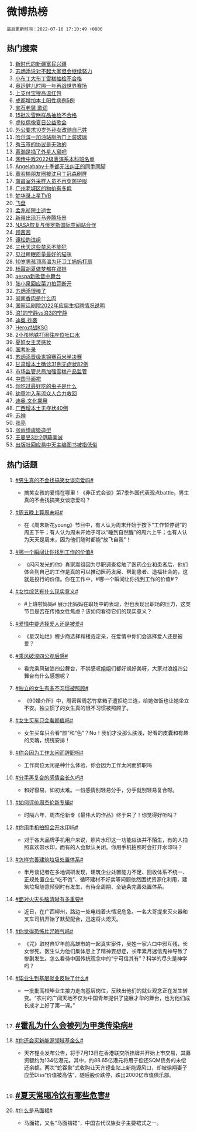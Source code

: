 # 微博热榜

`最后更新时间：2022-07-16 17:10:49 +0800`

## 热门搜索

1. [新时代的新疆富民兴疆](https://m.weibo.cn/search?containerid=100103type%3D1%26t%3D10%26q%3D%23%E6%96%B0%E6%97%B6%E4%BB%A3%E7%9A%84%E6%96%B0%E7%96%86%E5%AF%8C%E6%B0%91%E5%85%B4%E7%96%86%23&stream_entry_id=51&isnewpage=1&extparam=seat%3D1%26pos%3D0%26filter_type%3Drealtimehot%26cate%3D10103%26c_type%3D51%26dgr%3D0%26display_time%3D1657962644%26pre_seqid%3D16579626444230227843128&luicode=10000011&lfid=106003type%253D25%2526t%253D3%2526disable_hot%253D1%2526filter_type%253Drealtimehot)
1. [苏炳添说对不起大家但会继续努力](https://m.weibo.cn/search?containerid=100103type%3D1%26t%3D10%26q%3D%23%E8%8B%8F%E7%82%B3%E6%B7%BB%E8%AF%B4%E5%AF%B9%E4%B8%8D%E8%B5%B7%E5%A4%A7%E5%AE%B6%E4%BD%86%E4%BC%9A%E7%BB%A7%E7%BB%AD%E5%8A%AA%E5%8A%9B%23&stream_entry_id=31&isnewpage=1&extparam=seat%3D1%26pos%3D0%26filter_type%3Drealtimehot%26dgr%3D0%26c_type%3D31%26flag%3D2%26cate%3D0%26realpos%3D1%26lcate%3D5001%26display_time%3D1657962644%26pre_seqid%3D16579626444230227843128&luicode=10000011&lfid=106003type%253D25%2526t%253D3%2526disable_hot%253D1%2526filter_type%253Drealtimehot)
1. [小布丁大布丁雪糕抽检不合格](https://m.weibo.cn/search?containerid=100103type%3D1%26t%3D10%26q%3D%23%E5%B0%8F%E5%B8%83%E4%B8%81%E5%A4%A7%E5%B8%83%E4%B8%81%E9%9B%AA%E7%B3%95%E6%8A%BD%E6%A3%80%E4%B8%8D%E5%90%88%E6%A0%BC%23&stream_entry_id=31&isnewpage=1&extparam=seat%3D1%26pos%3D1%26filter_type%3Drealtimehot%26dgr%3D0%26c_type%3D31%26flag%3D0%26cate%3D0%26realpos%3D2%26lcate%3D5001%26display_time%3D1657962644%26pre_seqid%3D16579626444230227843128&luicode=10000011&lfid=106003type%253D25%2526t%253D3%2526disable_hot%253D1%2526filter_type%253Drealtimehot)
1. [奥运健儿时隔一年再战世界赛场](https://m.weibo.cn/search?containerid=100103type%3D1%26t%3D10%26q%3D%23%E5%A5%A5%E8%BF%90%E5%81%A5%E5%84%BF%E6%97%B6%E9%9A%94%E4%B8%80%E5%B9%B4%E5%86%8D%E6%88%98%E4%B8%96%E7%95%8C%E8%B5%9B%E5%9C%BA%23&stream_entry_id=31&isnewpage=1&extparam=seat%3D1%26pos%3D2%26filter_type%3Drealtimehot%26dgr%3D0%26c_type%3D31%26flag%3D0%26cate%3D0%26realpos%3D3%26lcate%3D5001%26display_time%3D1657962644%26pre_seqid%3D16579626444230227843128&luicode=10000011&lfid=106003type%253D25%2526t%253D3%2526disable_hot%253D1%2526filter_type%253Drealtimehot)
1. [上支付宝搜高温红包](https://m.weibo.cn/search?containerid=100103type%3D1%26t%3D10%26q%3D%23%E4%B8%8A%E6%94%AF%E4%BB%98%E5%AE%9D%E6%90%9C%E9%AB%98%E6%B8%A9%E7%BA%A2%E5%8C%85%23&stream_entry_id=31&isnewpage=1&extparam=seat%3D1%26pos%3D3%26adid%3D160025%26filter_type%3Drealtimehot%26dgr%3D0%26topic_ad%3D1%26c_type%3D31%26cate%3D0%26lcate%3D5001%26display_time%3D1657962644%26pre_seqid%3D16579626444230227843128&luicode=10000011&lfid=106003type%253D25%2526t%253D3%2526disable_hot%253D1%2526filter_type%253Drealtimehot)
1. [成都增加本土阳性病例5例](https://m.weibo.cn/search?containerid=100103type%3D1%26t%3D10%26q%3D%23%E6%88%90%E9%83%BD%E5%A2%9E%E5%8A%A0%E6%9C%AC%E5%9C%9F%E9%98%B3%E6%80%A7%E7%97%85%E4%BE%8B5%E4%BE%8B%23&stream_entry_id=31&isnewpage=1&extparam=seat%3D1%26pos%3D4%26filter_type%3Drealtimehot%26dgr%3D0%26c_type%3D31%26flag%3D1%26cate%3D0%26realpos%3D4%26lcate%3D5001%26display_time%3D1657962644%26pre_seqid%3D16579626444230227843128&luicode=10000011&lfid=106003type%253D25%2526t%253D3%2526disable_hot%253D1%2526filter_type%253Drealtimehot)
1. [宝石老舅 歌词](https://m.weibo.cn/search?containerid=100103type%3D1%26t%3D10%26q%3D%E5%AE%9D%E7%9F%B3%E8%80%81%E8%88%85+%E6%AD%8C%E8%AF%8D&stream_entry_id=31&isnewpage=1&extparam=seat%3D1%26pos%3D5%26filter_type%3Drealtimehot%26dgr%3D0%26c_type%3D31%26flag%3D1%26cate%3D0%26realpos%3D5%26lcate%3D5001%26display_time%3D1657962644%26pre_seqid%3D16579626444230227843128&luicode=10000011&lfid=106003type%253D25%2526t%253D3%2526disable_hot%253D1%2526filter_type%253Drealtimehot)
1. [15批次雪糕样品抽检不合格](https://m.weibo.cn/search?containerid=100103type%3D1%26t%3D10%26q%3D%2315%E6%89%B9%E6%AC%A1%E9%9B%AA%E7%B3%95%E6%A0%B7%E5%93%81%E6%8A%BD%E6%A3%80%E4%B8%8D%E5%90%88%E6%A0%BC%23&stream_entry_id=31&isnewpage=1&extparam=seat%3D1%26pos%3D6%26filter_type%3Drealtimehot%26dgr%3D0%26c_type%3D31%26flag%3D1%26cate%3D0%26realpos%3D6%26lcate%3D5001%26display_time%3D1657962644%26pre_seqid%3D16579626444230227843128&luicode=10000011&lfid=106003type%253D25%2526t%253D3%2526disable_hot%253D1%2526filter_type%253Drealtimehot)
1. [虚拟偶像夏日公益歌会](https://m.weibo.cn/search?containerid=100103type%3D1%26t%3D10%26q%3D%23%E8%99%9A%E6%8B%9F%E5%81%B6%E5%83%8F%E5%A4%8F%E6%97%A5%E5%85%AC%E7%9B%8A%E6%AD%8C%E4%BC%9A%23&stream_entry_id=31&isnewpage=1&extparam=seat%3D1%26pos%3D7%26adid%3D160102%26filter_type%3Drealtimehot%26dgr%3D0%26c_type%3D31%26cate%3D0%26lcate%3D5001%26display_time%3D1657962644%26pre_seqid%3D16579626444230227843128&luicode=10000011&lfid=106003type%253D25%2526t%253D3%2526disable_hot%253D1%2526filter_type%253Drealtimehot)
1. [外公要求10岁外孙女改随自己姓](https://m.weibo.cn/search?containerid=100103type%3D1%26t%3D10%26q%3D%23%E5%A4%96%E5%85%AC%E8%A6%81%E6%B1%8210%E5%B2%81%E5%A4%96%E5%AD%99%E5%A5%B3%E6%94%B9%E9%9A%8F%E8%87%AA%E5%B7%B1%E5%A7%93%23&stream_entry_id=31&isnewpage=1&extparam=seat%3D1%26pos%3D8%26filter_type%3Drealtimehot%26dgr%3D0%26c_type%3D31%26flag%3D0%26cate%3D0%26realpos%3D7%26lcate%3D5001%26display_time%3D1657962644%26pre_seqid%3D16579626444230227843128&luicode=10000011&lfid=106003type%253D25%2526t%253D3%2526disable_hot%253D1%2526filter_type%253Drealtimehot)
1. [哈尔滨一加油站厕所门上装玻璃](https://m.weibo.cn/search?containerid=100103type%3D1%26t%3D10%26q%3D%23%E5%93%88%E5%B0%94%E6%BB%A8%E4%B8%80%E5%8A%A0%E6%B2%B9%E7%AB%99%E5%8E%95%E6%89%80%E9%97%A8%E4%B8%8A%E8%A3%85%E7%8E%BB%E7%92%83%23&stream_entry_id=31&isnewpage=1&extparam=seat%3D1%26pos%3D9%26filter_type%3Drealtimehot%26dgr%3D0%26c_type%3D31%26flag%3D0%26cate%3D0%26realpos%3D8%26lcate%3D5001%26display_time%3D1657962644%26pre_seqid%3D16579626444230227843128&luicode=10000011&lfid=106003type%253D25%2526t%253D3%2526disable_hot%253D1%2526filter_type%253Drealtimehot)
1. [秀玉签的协议是无效的](https://m.weibo.cn/search?containerid=100103type%3D1%26t%3D10%26q%3D%23%E7%A7%80%E7%8E%89%E7%AD%BE%E7%9A%84%E5%8D%8F%E8%AE%AE%E6%98%AF%E6%97%A0%E6%95%88%E7%9A%84%23&stream_entry_id=31&isnewpage=1&extparam=seat%3D1%26pos%3D10%26filter_type%3Drealtimehot%26dgr%3D0%26c_type%3D31%26flag%3D0%26cate%3D0%26realpos%3D9%26lcate%3D5001%26display_time%3D1657962644%26pre_seqid%3D16579626444230227843128&luicode=10000011&lfid=106003type%253D25%2526t%253D3%2526disable_hot%253D1%2526filter_type%253Drealtimehot)
1. [黄渤是捅了外星人窝吧](https://m.weibo.cn/search?containerid=100103type%3D1%26t%3D10%26q%3D%23%E9%BB%84%E6%B8%A4%E6%98%AF%E6%8D%85%E4%BA%86%E5%A4%96%E6%98%9F%E4%BA%BA%E7%AA%9D%E5%90%A7%23&stream_entry_id=31&isnewpage=1&extparam=seat%3D1%26pos%3D11%26filter_type%3Drealtimehot%26dgr%3D0%26c_type%3D31%26flag%3D1%26cate%3D0%26realpos%3D10%26lcate%3D5001%26display_time%3D1657962644%26pre_seqid%3D16579626444230227843128&luicode=10000011&lfid=106003type%253D25%2526t%253D3%2526disable_hot%253D1%2526filter_type%253Drealtimehot)
1. [网传中戏2022级表演系本科班名单](https://m.weibo.cn/search?containerid=100103type%3D1%26t%3D10%26q%3D%23%E7%BD%91%E4%BC%A0%E4%B8%AD%E6%88%8F2022%E7%BA%A7%E8%A1%A8%E6%BC%94%E7%B3%BB%E6%9C%AC%E7%A7%91%E7%8F%AD%E5%90%8D%E5%8D%95%23&stream_entry_id=31&isnewpage=1&extparam=seat%3D1%26pos%3D12%26filter_type%3Drealtimehot%26dgr%3D0%26c_type%3D31%26flag%3D1%26cate%3D0%26realpos%3D11%26lcate%3D5001%26display_time%3D1657962644%26pre_seqid%3D16579626444230227843128&luicode=10000011&lfid=106003type%253D25%2526t%253D3%2526disable_hot%253D1%2526filter_type%253Drealtimehot)
1. [Angelababy十季都无法纠正的同手同脚](https://m.weibo.cn/search?containerid=100103type%3D1%26t%3D10%26q%3D%23Angelababy%E5%8D%81%E5%AD%A3%E9%83%BD%E6%97%A0%E6%B3%95%E7%BA%A0%E6%AD%A3%E7%9A%84%E5%90%8C%E6%89%8B%E5%90%8C%E8%84%9A%23&stream_entry_id=31&isnewpage=1&extparam=seat%3D1%26pos%3D13%26filter_type%3Drealtimehot%26dgr%3D0%26c_type%3D31%26flag%3D0%26cate%3D0%26realpos%3D12%26lcate%3D5001%26display_time%3D1657962644%26pre_seqid%3D16579626444230227843128&luicode=10000011&lfid=106003type%253D25%2526t%253D3%2526disable_hot%253D1%2526filter_type%253Drealtimehot)
1. [章若楠朋友圈被沈月丁冠森刷屏](https://m.weibo.cn/search?containerid=100103type%3D1%26t%3D10%26q%3D%23%E7%AB%A0%E8%8B%A5%E6%A5%A0%E6%9C%8B%E5%8F%8B%E5%9C%88%E8%A2%AB%E6%B2%88%E6%9C%88%E4%B8%81%E5%86%A0%E6%A3%AE%E5%88%B7%E5%B1%8F%23&stream_entry_id=31&isnewpage=1&extparam=seat%3D1%26pos%3D14%26filter_type%3Drealtimehot%26dgr%3D0%26c_type%3D31%26flag%3D1%26cate%3D0%26realpos%3D13%26lcate%3D5001%26display_time%3D1657962644%26pre_seqid%3D16579626444230227843128&luicode=10000011&lfid=106003type%253D25%2526t%253D3%2526disable_hot%253D1%2526filter_type%253Drealtimehot)
1. [南昌室外采样人员不再穿防护服](https://m.weibo.cn/search?containerid=100103type%3D1%26t%3D10%26q%3D%23%E5%8D%97%E6%98%8C%E5%AE%A4%E5%A4%96%E9%87%87%E6%A0%B7%E4%BA%BA%E5%91%98%E4%B8%8D%E5%86%8D%E7%A9%BF%E9%98%B2%E6%8A%A4%E6%9C%8D%23&stream_entry_id=31&isnewpage=1&extparam=seat%3D1%26pos%3D15%26filter_type%3Drealtimehot%26dgr%3D0%26c_type%3D31%26flag%3D0%26cate%3D0%26realpos%3D14%26lcate%3D5001%26display_time%3D1657962644%26pre_seqid%3D16579626444230227843128&luicode=10000011&lfid=106003type%253D25%2526t%253D3%2526disable_hot%253D1%2526filter_type%253Drealtimehot)
1. [广州老城区的物价有多低](https://m.weibo.cn/search?containerid=100103type%3D1%26t%3D10%26q%3D%23%E5%B9%BF%E5%B7%9E%E8%80%81%E5%9F%8E%E5%8C%BA%E7%9A%84%E7%89%A9%E4%BB%B7%E6%9C%89%E5%A4%9A%E4%BD%8E%23&stream_entry_id=31&isnewpage=1&extparam=seat%3D1%26pos%3D16%26filter_type%3Drealtimehot%26dgr%3D0%26c_type%3D31%26flag%3D1%26cate%3D0%26realpos%3D15%26lcate%3D5001%26display_time%3D1657962644%26pre_seqid%3D16579626444230227843128&luicode=10000011&lfid=106003type%253D25%2526t%253D3%2526disable_hot%253D1%2526filter_type%253Drealtimehot)
1. [梦华录上星TVB](https://m.weibo.cn/search?containerid=100103type%3D1%26t%3D10%26q%3D%23%E6%A2%A6%E5%8D%8E%E5%BD%95%E4%B8%8A%E6%98%9FTVB%23&stream_entry_id=31&isnewpage=1&extparam=seat%3D1%26pos%3D17%26filter_type%3Drealtimehot%26dgr%3D0%26c_type%3D31%26flag%3D1%26cate%3D0%26realpos%3D16%26lcate%3D5001%26display_time%3D1657962644%26pre_seqid%3D16579626444230227843128&luicode=10000011&lfid=106003type%253D25%2526t%253D3%2526disable_hot%253D1%2526filter_type%253Drealtimehot)
1. [飞盘](https://m.weibo.cn/search?containerid=100103type%3D1%26t%3D10%26q%3D%E9%A3%9E%E7%9B%98&stream_entry_id=31&isnewpage=1&extparam=seat%3D1%26pos%3D18%26filter_type%3Drealtimehot%26dgr%3D0%26c_type%3D31%26flag%3D0%26cate%3D0%26realpos%3D17%26lcate%3D5001%26display_time%3D1657962644%26pre_seqid%3D16579626444230227843128&luicode=10000011&lfid=106003type%253D25%2526t%253D3%2526disable_hot%253D1%2526filter_type%253Drealtimehot)
1. [孟兆祯院士逝世](https://m.weibo.cn/search?containerid=100103type%3D1%26t%3D10%26q%3D%23%E5%AD%9F%E5%85%86%E7%A5%AF%E9%99%A2%E5%A3%AB%E9%80%9D%E4%B8%96%23&stream_entry_id=31&isnewpage=1&extparam=seat%3D1%26pos%3D19%26filter_type%3Drealtimehot%26dgr%3D0%26c_type%3D31%26flag%3D0%26cate%3D0%26realpos%3D18%26lcate%3D5001%26display_time%3D1657962644%26pre_seqid%3D16579626444230227843128&luicode=10000011&lfid=106003type%253D25%2526t%253D3%2526disable_hot%253D1%2526filter_type%253Drealtimehot)
1. [新疆出现万马奔腾场景](https://m.weibo.cn/search?containerid=100103type%3D1%26t%3D10%26q%3D%23%E6%96%B0%E7%96%86%E5%87%BA%E7%8E%B0%E4%B8%87%E9%A9%AC%E5%A5%94%E8%85%BE%E5%9C%BA%E6%99%AF%23&stream_entry_id=31&isnewpage=1&extparam=seat%3D1%26pos%3D20%26filter_type%3Drealtimehot%26dgr%3D0%26c_type%3D31%26flag%3D0%26cate%3D0%26realpos%3D19%26lcate%3D5001%26display_time%3D1657962644%26pre_seqid%3D16579626444230227843128&luicode=10000011&lfid=106003type%253D25%2526t%253D3%2526disable_hot%253D1%2526filter_type%253Drealtimehot)
1. [NASA恢复与俄罗斯国际空间站合作](https://m.weibo.cn/search?containerid=100103type%3D1%26t%3D10%26q%3D%23NASA%E6%81%A2%E5%A4%8D%E4%B8%8E%E4%BF%84%E7%BD%97%E6%96%AF%E5%9B%BD%E9%99%85%E7%A9%BA%E9%97%B4%E7%AB%99%E5%90%88%E4%BD%9C%23&stream_entry_id=31&isnewpage=1&extparam=seat%3D1%26pos%3D21%26filter_type%3Drealtimehot%26dgr%3D0%26c_type%3D31%26flag%3D0%26cate%3D0%26realpos%3D20%26lcate%3D5001%26display_time%3D1657962644%26pre_seqid%3D16579626444230227843128&luicode=10000011&lfid=106003type%253D25%2526t%253D3%2526disable_hot%253D1%2526filter_type%253Drealtimehot)
1. [顾茜茜](https://m.weibo.cn/search?containerid=100103type%3D1%26t%3D10%26q%3D%E9%A1%BE%E8%8C%9C%E8%8C%9C&stream_entry_id=31&isnewpage=1&extparam=seat%3D1%26pos%3D22%26filter_type%3Drealtimehot%26dgr%3D0%26c_type%3D31%26flag%3D1%26cate%3D0%26realpos%3D21%26lcate%3D5001%26display_time%3D1657962644%26pre_seqid%3D16579626444230227843128&luicode=10000011&lfid=106003type%253D25%2526t%253D3%2526disable_hot%253D1%2526filter_type%253Drealtimehot)
1. [谭松韵进组](https://m.weibo.cn/search?containerid=100103type%3D1%26t%3D10%26q%3D%E8%B0%AD%E6%9D%BE%E9%9F%B5%E8%BF%9B%E7%BB%84&stream_entry_id=31&isnewpage=1&extparam=seat%3D1%26pos%3D23%26filter_type%3Drealtimehot%26dgr%3D0%26c_type%3D31%26flag%3D0%26cate%3D0%26realpos%3D22%26lcate%3D5001%26display_time%3D1657962644%26pre_seqid%3D16579626444230227843128&luicode=10000011&lfid=106003type%253D25%2526t%253D3%2526disable_hot%253D1%2526filter_type%253Drealtimehot)
1. [三伏天这些禁忌不能犯](https://m.weibo.cn/search?containerid=100103type%3D1%26t%3D10%26q%3D%23%E4%B8%89%E4%BC%8F%E5%A4%A9%E8%BF%99%E4%BA%9B%E7%A6%81%E5%BF%8C%E4%B8%8D%E8%83%BD%E7%8A%AF%23&stream_entry_id=31&isnewpage=1&extparam=seat%3D1%26pos%3D24%26filter_type%3Drealtimehot%26dgr%3D0%26c_type%3D31%26flag%3D0%26cate%3D0%26realpos%3D23%26lcate%3D5001%26display_time%3D1657962644%26pre_seqid%3D16579626444230227843128&luicode=10000011&lfid=106003type%253D25%2526t%253D3%2526disable_hot%253D1%2526filter_type%253Drealtimehot)
1. [见过睡眠质量最好的猫咪](https://m.weibo.cn/search?containerid=100103type%3D1%26t%3D10%26q%3D%23%E8%A7%81%E8%BF%87%E7%9D%A1%E7%9C%A0%E8%B4%A8%E9%87%8F%E6%9C%80%E5%A5%BD%E7%9A%84%E7%8C%AB%E5%92%AA%23&stream_entry_id=31&isnewpage=1&extparam=seat%3D1%26pos%3D25%26filter_type%3Drealtimehot%26dgr%3D0%26c_type%3D31%26flag%3D1%26cate%3D0%26realpos%3D24%26lcate%3D5001%26display_time%3D1657962644%26pre_seqid%3D16579626444230227843128&luicode=10000011&lfid=106003type%253D25%2526t%253D3%2526disable_hot%253D1%2526filter_type%253Drealtimehot)
1. [10岁男孩顶高温为环卫工妈妈打扇](https://m.weibo.cn/search?containerid=100103type%3D1%26t%3D10%26q%3D%2310%E5%B2%81%E7%94%B7%E5%AD%A9%E9%A1%B6%E9%AB%98%E6%B8%A9%E4%B8%BA%E7%8E%AF%E5%8D%AB%E5%B7%A5%E5%A6%88%E5%A6%88%E6%89%93%E6%89%87%23&stream_entry_id=31&isnewpage=1&extparam=seat%3D1%26pos%3D26%26filter_type%3Drealtimehot%26dgr%3D0%26c_type%3D31%26flag%3D0%26cate%3D0%26realpos%3D25%26lcate%3D5001%26display_time%3D1657962644%26pre_seqid%3D16579626444230227843128&luicode=10000011&lfid=106003type%253D25%2526t%253D3%2526disable_hot%253D1%2526filter_type%253Drealtimehot)
1. [杨幂胡夏做梦都在双排](https://m.weibo.cn/search?containerid=100103type%3D1%26t%3D10%26q%3D%23%E6%9D%A8%E5%B9%82%E8%83%A1%E5%A4%8F%E5%81%9A%E6%A2%A6%E9%83%BD%E5%9C%A8%E5%8F%8C%E6%8E%92%23&stream_entry_id=31&isnewpage=1&extparam=seat%3D1%26pos%3D27%26filter_type%3Drealtimehot%26dgr%3D0%26c_type%3D31%26flag%3D1%26cate%3D0%26realpos%3D26%26lcate%3D5001%26display_time%3D1657962644%26pre_seqid%3D16579626444230227843128&luicode=10000011&lfid=106003type%253D25%2526t%253D3%2526disable_hot%253D1%2526filter_type%253Drealtimehot)
1. [aespa新歌音中舞台](https://m.weibo.cn/search?containerid=100103type%3D1%26t%3D10%26q%3D%23aespa%E6%96%B0%E6%AD%8C%E9%9F%B3%E4%B8%AD%E8%88%9E%E5%8F%B0%23&stream_entry_id=31&isnewpage=1&extparam=seat%3D1%26pos%3D28%26filter_type%3Drealtimehot%26dgr%3D0%26c_type%3D31%26flag%3D1%26cate%3D0%26realpos%3D27%26lcate%3D5001%26display_time%3D1657962644%26pre_seqid%3D16579626444230227843128&luicode=10000011&lfid=106003type%253D25%2526t%253D3%2526disable_hot%253D1%2526filter_type%253Drealtimehot)
1. [张小泉回应菜刀拍蒜断开](https://m.weibo.cn/search?containerid=100103type%3D1%26t%3D10%26q%3D%23%E5%BC%A0%E5%B0%8F%E6%B3%89%E5%9B%9E%E5%BA%94%E8%8F%9C%E5%88%80%E6%8B%8D%E8%92%9C%E6%96%AD%E5%BC%80%23&stream_entry_id=31&isnewpage=1&extparam=seat%3D1%26pos%3D29%26filter_type%3Drealtimehot%26dgr%3D0%26c_type%3D31%26flag%3D0%26cate%3D0%26realpos%3D28%26lcate%3D5001%26display_time%3D1657962644%26pre_seqid%3D16579626444230227843128&luicode=10000011&lfid=106003type%253D25%2526t%253D3%2526disable_hot%253D1%2526filter_type%253Drealtimehot)
1. [苏炳添很棒了](https://m.weibo.cn/search?containerid=100103type%3D1%26t%3D10%26q%3D%23%E8%8B%8F%E7%82%B3%E6%B7%BB%E5%BE%88%E6%A3%92%E4%BA%86%23&stream_entry_id=31&isnewpage=1&extparam=seat%3D1%26pos%3D30%26filter_type%3Drealtimehot%26dgr%3D0%26c_type%3D31%26flag%3D1%26cate%3D0%26realpos%3D29%26lcate%3D5001%26display_time%3D1657962644%26pre_seqid%3D16579626444230227843128&luicode=10000011&lfid=106003type%253D25%2526t%253D3%2526disable_hot%253D1%2526filter_type%253Drealtimehot)
1. [闽南香肉是什么肉](https://m.weibo.cn/search?containerid=100103type%3D1%26t%3D10%26q%3D%23%E9%97%BD%E5%8D%97%E9%A6%99%E8%82%89%E6%98%AF%E4%BB%80%E4%B9%88%E8%82%89%23&stream_entry_id=31&isnewpage=1&extparam=seat%3D1%26pos%3D31%26filter_type%3Drealtimehot%26dgr%3D0%26c_type%3D31%26flag%3D0%26cate%3D0%26realpos%3D30%26lcate%3D5001%26display_time%3D1657962644%26pre_seqid%3D16579626444230227843128&luicode=10000011&lfid=106003type%253D25%2526t%253D3%2526disable_hot%253D1%2526filter_type%253Drealtimehot)
1. [国家话剧院2022年应届生招聘情况说明](https://m.weibo.cn/search?containerid=100103type%3D1%26t%3D10%26q%3D%23%E5%9B%BD%E5%AE%B6%E8%AF%9D%E5%89%A7%E9%99%A22022%E5%B9%B4%E5%BA%94%E5%B1%8A%E7%94%9F%E6%8B%9B%E8%81%98%E6%83%85%E5%86%B5%E8%AF%B4%E6%98%8E%23&stream_entry_id=31&isnewpage=1&extparam=seat%3D1%26pos%3D32%26filter_type%3Drealtimehot%26dgr%3D0%26c_type%3D31%26flag%3D0%26cate%3D0%26realpos%3D31%26lcate%3D5001%26display_time%3D1657962644%26pre_seqid%3D16579626444230227843128&luicode=10000011&lfid=106003type%253D25%2526t%253D3%2526disable_hot%253D1%2526filter_type%253Drealtimehot)
1. [浪1的宁静vs浪3的宁静](https://m.weibo.cn/search?containerid=100103type%3D1%26t%3D10%26q%3D%23%E6%B5%AA1%E7%9A%84%E5%AE%81%E9%9D%99vs%E6%B5%AA3%E7%9A%84%E5%AE%81%E9%9D%99%23&stream_entry_id=31&isnewpage=1&extparam=seat%3D1%26pos%3D33%26filter_type%3Drealtimehot%26dgr%3D0%26c_type%3D31%26flag%3D0%26cate%3D0%26realpos%3D32%26lcate%3D5001%26display_time%3D1657962644%26pre_seqid%3D16579626444230227843128&luicode=10000011&lfid=106003type%253D25%2526t%253D3%2526disable_hot%253D1%2526filter_type%253Drealtimehot)
1. [迪奥 抄袭](https://m.weibo.cn/search?containerid=100103type%3D1%26t%3D10%26q%3D%E8%BF%AA%E5%A5%A5+%E6%8A%84%E8%A2%AD&stream_entry_id=31&isnewpage=1&extparam=seat%3D1%26pos%3D34%26filter_type%3Drealtimehot%26dgr%3D0%26c_type%3D31%26flag%3D0%26cate%3D0%26realpos%3D33%26lcate%3D5001%26display_time%3D1657962644%26pre_seqid%3D16579626444230227843128&luicode=10000011&lfid=106003type%253D25%2526t%253D3%2526disable_hot%253D1%2526filter_type%253Drealtimehot)
1. [Hero对战KSG](https://m.weibo.cn/search?containerid=100103type%3D1%26t%3D10%26q%3D%23Hero%E5%AF%B9%E6%88%98KSG%23&stream_entry_id=31&isnewpage=1&extparam=seat%3D1%26pos%3D35%26filter_type%3Drealtimehot%26dgr%3D0%26c_type%3D31%26flag%3D1%26cate%3D0%26realpos%3D34%26lcate%3D5001%26display_time%3D1657962644%26pre_seqid%3D16579626444230227843128&luicode=10000011&lfid=106003type%253D25%2526t%253D3%2526disable_hot%253D1%2526filter_type%253Drealtimehot)
1. [2小孩地铁打闹往座位吐口水](https://m.weibo.cn/search?containerid=100103type%3D1%26t%3D10%26q%3D%232%E5%B0%8F%E5%AD%A9%E5%9C%B0%E9%93%81%E6%89%93%E9%97%B9%E5%BE%80%E5%BA%A7%E4%BD%8D%E5%90%90%E5%8F%A3%E6%B0%B4%23&stream_entry_id=31&isnewpage=1&extparam=seat%3D1%26pos%3D36%26filter_type%3Drealtimehot%26dgr%3D0%26c_type%3D31%26flag%3D0%26cate%3D0%26realpos%3D35%26lcate%3D5001%26display_time%3D1657962644%26pre_seqid%3D16579626444230227843128&luicode=10000011&lfid=106003type%253D25%2526t%253D3%2526disable_hot%253D1%2526filter_type%253Drealtimehot)
1. [夏娃女主灵感妆](https://m.weibo.cn/search?containerid=100103type%3D1%26t%3D10%26q%3D%23%E5%A4%8F%E5%A8%83%E5%A5%B3%E4%B8%BB%E7%81%B5%E6%84%9F%E5%A6%86%23&stream_entry_id=31&isnewpage=1&extparam=seat%3D1%26pos%3D37%26filter_type%3Drealtimehot%26dgr%3D0%26c_type%3D31%26flag%3D1%26cate%3D0%26realpos%3D36%26lcate%3D5001%26display_time%3D1657962644%26pre_seqid%3D16579626444230227843128&luicode=10000011&lfid=106003type%253D25%2526t%253D3%2526disable_hot%253D1%2526filter_type%253Drealtimehot)
1. [国考补录](https://m.weibo.cn/search?containerid=100103type%3D1%26t%3D10%26q%3D%23%E5%9B%BD%E8%80%83%E8%A1%A5%E5%BD%95%23&stream_entry_id=31&isnewpage=1&extparam=seat%3D1%26pos%3D38%26filter_type%3Drealtimehot%26dgr%3D0%26c_type%3D31%26flag%3D0%26cate%3D0%26realpos%3D37%26lcate%3D5001%26display_time%3D1657962644%26pre_seqid%3D16579626444230227843128&luicode=10000011&lfid=106003type%253D25%2526t%253D3%2526disable_hot%253D1%2526filter_type%253Drealtimehot)
1. [苏炳添晋级世锦赛百米半决赛](https://m.weibo.cn/search?containerid=100103type%3D1%26t%3D10%26q%3D%23%E8%8B%8F%E7%82%B3%E6%B7%BB%E6%99%8B%E7%BA%A7%E4%B8%96%E9%94%A6%E8%B5%9B%E7%99%BE%E7%B1%B3%E5%8D%8A%E5%86%B3%E8%B5%9B%23&stream_entry_id=31&isnewpage=1&extparam=seat%3D1%26pos%3D39%26filter_type%3Drealtimehot%26dgr%3D0%26c_type%3D31%26flag%3D0%26cate%3D0%26realpos%3D38%26lcate%3D5001%26display_time%3D1657962644%26pre_seqid%3D16579626444230227843128&luicode=10000011&lfid=106003type%253D25%2526t%253D3%2526disable_hot%253D1%2526filter_type%253Drealtimehot)
1. [甘肃增本土确诊31例无症状82例](https://m.weibo.cn/search?containerid=100103type%3D1%26t%3D10%26q%3D%23%E7%94%98%E8%82%83%E5%A2%9E%E6%9C%AC%E5%9C%9F%E7%A1%AE%E8%AF%8A31%E4%BE%8B%E6%97%A0%E7%97%87%E7%8A%B682%E4%BE%8B%23&stream_entry_id=31&isnewpage=1&extparam=seat%3D1%26pos%3D40%26filter_type%3Drealtimehot%26dgr%3D0%26c_type%3D31%26flag%3D0%26cate%3D0%26realpos%3D39%26lcate%3D5001%26display_time%3D1657962644%26pre_seqid%3D16579626444230227843128&luicode=10000011&lfid=106003type%253D25%2526t%253D3%2526disable_hot%253D1%2526filter_type%253Drealtimehot)
1. [市场监管总局加强雪糕产品监管](https://m.weibo.cn/search?containerid=100103type%3D1%26t%3D10%26q%3D%23%E5%B8%82%E5%9C%BA%E7%9B%91%E7%AE%A1%E6%80%BB%E5%B1%80%E5%8A%A0%E5%BC%BA%E9%9B%AA%E7%B3%95%E4%BA%A7%E5%93%81%E7%9B%91%E7%AE%A1%23&stream_entry_id=31&isnewpage=1&extparam=seat%3D1%26pos%3D41%26filter_type%3Drealtimehot%26dgr%3D0%26c_type%3D31%26flag%3D0%26cate%3D0%26realpos%3D40%26lcate%3D5001%26display_time%3D1657962644%26pre_seqid%3D16579626444230227843128&luicode=10000011&lfid=106003type%253D25%2526t%253D3%2526disable_hot%253D1%2526filter_type%253Drealtimehot)
1. [中国马面裙](https://m.weibo.cn/search?containerid=100103type%3D1%26t%3D10%26q%3D%E4%B8%AD%E5%9B%BD%E9%A9%AC%E9%9D%A2%E8%A3%99&stream_entry_id=31&isnewpage=1&extparam=seat%3D1%26pos%3D42%26filter_type%3Drealtimehot%26dgr%3D0%26c_type%3D31%26flag%3D0%26cate%3D0%26realpos%3D41%26lcate%3D5001%26display_time%3D1657962644%26pre_seqid%3D16579626444230227843128&luicode=10000011&lfid=106003type%253D25%2526t%253D3%2526disable_hot%253D1%2526filter_type%253Drealtimehot)
1. [你吃过最好吃的虫子是什么](https://m.weibo.cn/search?containerid=100103type%3D1%26t%3D10%26q%3D%23%E4%BD%A0%E5%90%83%E8%BF%87%E6%9C%80%E5%A5%BD%E5%90%83%E7%9A%84%E8%99%AB%E5%AD%90%E6%98%AF%E4%BB%80%E4%B9%88%23&stream_entry_id=31&isnewpage=1&extparam=seat%3D1%26pos%3D43%26filter_type%3Drealtimehot%26dgr%3D0%26c_type%3D31%26flag%3D0%26cate%3D0%26realpos%3D42%26lcate%3D5001%26display_time%3D1657962644%26pre_seqid%3D16579626444230227843128&luicode=10000011&lfid=106003type%253D25%2526t%253D3%2526disable_hot%253D1%2526filter_type%253Drealtimehot)
1. [幼童冲入车流众人合力救回](https://m.weibo.cn/search?containerid=100103type%3D1%26t%3D10%26q%3D%23%E5%B9%BC%E7%AB%A5%E5%86%B2%E5%85%A5%E8%BD%A6%E6%B5%81%E4%BC%97%E4%BA%BA%E5%90%88%E5%8A%9B%E6%95%91%E5%9B%9E%23&stream_entry_id=31&isnewpage=1&extparam=seat%3D1%26pos%3D44%26filter_type%3Drealtimehot%26dgr%3D0%26c_type%3D31%26flag%3D0%26cate%3D0%26realpos%3D43%26lcate%3D5001%26display_time%3D1657962644%26pre_seqid%3D16579626444230227843128&luicode=10000011&lfid=106003type%253D25%2526t%253D3%2526disable_hot%253D1%2526filter_type%253Drealtimehot)
1. [迪奥 文化挪用](https://m.weibo.cn/search?containerid=100103type%3D1%26t%3D10%26q%3D%E8%BF%AA%E5%A5%A5+%E6%96%87%E5%8C%96%E6%8C%AA%E7%94%A8&stream_entry_id=31&isnewpage=1&extparam=seat%3D1%26pos%3D45%26filter_type%3Drealtimehot%26dgr%3D0%26c_type%3D31%26flag%3D0%26cate%3D0%26realpos%3D44%26lcate%3D5001%26display_time%3D1657962644%26pre_seqid%3D16579626444230227843128&luicode=10000011&lfid=106003type%253D25%2526t%253D3%2526disable_hot%253D1%2526filter_type%253Drealtimehot)
1. [广西增本土无症状40例](https://m.weibo.cn/search?containerid=100103type%3D1%26t%3D10%26q%3D%23%E5%B9%BF%E8%A5%BF%E5%A2%9E%E6%9C%AC%E5%9C%9F%E6%97%A0%E7%97%87%E7%8A%B640%E4%BE%8B%23&stream_entry_id=31&isnewpage=1&extparam=seat%3D1%26pos%3D46%26filter_type%3Drealtimehot%26dgr%3D0%26c_type%3D31%26flag%3D0%26cate%3D0%26realpos%3D45%26lcate%3D5001%26display_time%3D1657962644%26pre_seqid%3D16579626444230227843128&luicode=10000011&lfid=106003type%253D25%2526t%253D3%2526disable_hot%253D1%2526filter_type%253Drealtimehot)
1. [苏神](https://m.weibo.cn/search?containerid=100103type%3D1%26t%3D10%26q%3D%E8%8B%8F%E7%A5%9E&stream_entry_id=31&isnewpage=1&extparam=seat%3D1%26pos%3D47%26filter_type%3Drealtimehot%26dgr%3D0%26c_type%3D31%26flag%3D0%26cate%3D0%26realpos%3D46%26lcate%3D5001%26display_time%3D1657962644%26pre_seqid%3D16579626444230227843128&luicode=10000011&lfid=106003type%253D25%2526t%253D3%2526disable_hot%253D1%2526filter_type%253Drealtimehot)
1. [张亮](https://m.weibo.cn/search?containerid=100103type%3D1%26t%3D10%26q%3D%E5%BC%A0%E4%BA%AE&stream_entry_id=31&isnewpage=1&extparam=seat%3D1%26pos%3D48%26filter_type%3Drealtimehot%26dgr%3D0%26c_type%3D31%26flag%3D0%26cate%3D0%26realpos%3D47%26lcate%3D5001%26display_time%3D1657962644%26pre_seqid%3D16579626444230227843128&luicode=10000011&lfid=106003type%253D25%2526t%253D3%2526disable_hot%253D1%2526filter_type%253Drealtimehot)
1. [张雨绮虞姬造型](https://m.weibo.cn/search?containerid=100103type%3D1%26t%3D10%26q%3D%23%E5%BC%A0%E9%9B%A8%E7%BB%AE%E8%99%9E%E5%A7%AC%E9%80%A0%E5%9E%8B%23&stream_entry_id=31&isnewpage=1&extparam=seat%3D1%26pos%3D49%26filter_type%3Drealtimehot%26dgr%3D0%26c_type%3D31%26flag%3D1%26cate%3D0%26realpos%3D48%26lcate%3D5001%26display_time%3D1657962644%26pre_seqid%3D16579626444230227843128&luicode=10000011&lfid=106003type%253D25%2526t%253D3%2526disable_hot%253D1%2526filter_type%253Drealtimehot)
1. [王曼昱3比2伊藤美诚](https://m.weibo.cn/search?containerid=100103type%3D1%26t%3D10%26q%3D%23%E7%8E%8B%E6%9B%BC%E6%98%B13%E6%AF%942%E4%BC%8A%E8%97%A4%E7%BE%8E%E8%AF%9A%23&stream_entry_id=31&isnewpage=1&extparam=seat%3D1%26pos%3D50%26filter_type%3Drealtimehot%26dgr%3D0%26c_type%3D31%26flag%3D0%26cate%3D0%26realpos%3D49%26lcate%3D5001%26display_time%3D1657962644%26pre_seqid%3D16579626444230227843128&luicode=10000011&lfid=106003type%253D25%2526t%253D3%2526disable_hot%253D1%2526filter_type%253Drealtimehot)
1. [出版社回应易中天主编图书被指低俗](https://m.weibo.cn/search?containerid=100103type%3D1%26t%3D10%26q%3D%23%E5%87%BA%E7%89%88%E7%A4%BE%E5%9B%9E%E5%BA%94%E6%98%93%E4%B8%AD%E5%A4%A9%E4%B8%BB%E7%BC%96%E5%9B%BE%E4%B9%A6%E8%A2%AB%E6%8C%87%E4%BD%8E%E4%BF%97%23&stream_entry_id=31&isnewpage=1&extparam=seat%3D1%26pos%3D51%26filter_type%3Drealtimehot%26dgr%3D0%26c_type%3D31%26flag%3D0%26cate%3D0%26realpos%3D50%26lcate%3D5001%26display_time%3D1657962644%26pre_seqid%3D16579626444230227843128&luicode=10000011&lfid=106003type%253D25%2526t%253D3%2526disable_hot%253D1%2526filter_type%253Drealtimehot)

## 热门话题

1. [#男生真的不会找搞笑女谈恋爱吗#](https://m.weibo.cn/search?containerid=231522type%3D1%26t%3D10%26q%3D%23%E7%94%B7%E7%94%9F%E7%9C%9F%E7%9A%84%E4%B8%8D%E4%BC%9A%E6%89%BE%E6%90%9E%E7%AC%91%E5%A5%B3%E8%B0%88%E6%81%8B%E7%88%B1%E5%90%97%23&stream_entry_id=128&isnewpage=1&extparam=seat%3D1%26c_type%3D128%26lcate%3D5004%26cate%3D5004%26dgr%3D0%26unitid%3D1657896410538%26pos%3D1-0-0%26display_time%3D1657962649%26pre_seqid%3D16579626495309401117&luicode=10000011&lfid=231648_-_4)
    - 搞笑女孩的爱情在哪里！《非正式会谈》第7季外国代表观点battle，男生真的不会找搞笑女谈恋爱吗？

1. [#周五晚上算周末吗#](https://m.weibo.cn/search?containerid=231522type%3D1%26t%3D10%26q%3D%23%E5%91%A8%E4%BA%94%E6%99%9A%E4%B8%8A%E7%AE%97%E5%91%A8%E6%9C%AB%E5%90%97%23&stream_entry_id=128&isnewpage=1&extparam=seat%3D1%26c_type%3D128%26lcate%3D5004%26cate%3D5004%26dgr%3D0%26unitid%3D1657876893131%26pos%3D1-0-1%26display_time%3D1657962649%26pre_seqid%3D16579626495309401117&luicode=10000011&lfid=231648_-_4)
    - 在《周末新花young》节目中，有人认为周末开始于按下“工作暂停键”的周五下午；有人认为周末开始于可以“睡到自然醒”的周六上午；也有人认为天天是周末，因为他们随时都能“放飞自我”！

1. [#哪一个瞬间让你找到工作的价值#](https://m.weibo.cn/search?containerid=231522type%3D1%26t%3D10%26q%3D%23%E5%93%AA%E4%B8%80%E4%B8%AA%E7%9E%AC%E9%97%B4%E8%AE%A9%E4%BD%A0%E6%89%BE%E5%88%B0%E5%B7%A5%E4%BD%9C%E7%9A%84%E4%BB%B7%E5%80%BC%23&stream_entry_id=128&isnewpage=1&extparam=seat%3D1%26c_type%3D128%26lcate%3D5004%26cate%3D5004%26dgr%3D0%26unitid%3D1657930583594%26pos%3D1-0-2%26display_time%3D1657962649%26pre_seqid%3D16579626495309401117&luicode=10000011&lfid=231648_-_4)
    - 《闪闪发光的你》肖家嵩组因为尽职调查接触了医药企业和患者后，他们体会到自己的工作是真的可以推动医药发展、帮助患者、造福社会的，这就是投行的价值。你在工作中，#哪一个瞬间让你找到工作的价值#？

1. [#女性综艺有什么现实意义#](https://m.weibo.cn/search?containerid=231522type%3D1%26t%3D10%26q%3D%23%E5%A5%B3%E6%80%A7%E7%BB%BC%E8%89%BA%E6%9C%89%E4%BB%80%E4%B9%88%E7%8E%B0%E5%AE%9E%E6%84%8F%E4%B9%89%23&stream_entry_id=128&isnewpage=1&extparam=seat%3D1%26c_type%3D128%26lcate%3D5004%26cate%3D5004%26dgr%3D0%26unitid%3D1657936299830%26pos%3D1-0-3%26display_time%3D1657962649%26pre_seqid%3D16579626495309401117&luicode=10000011&lfid=231648_-_4)
    - #上班啦妈妈# 展示出妈妈在职场中的表现，但也表现出职场的压力，这类节目是否在传播女性焦虑？该如何看待它们的现实意义？

1. [#爱情中要选择爱人还是被爱#](https://m.weibo.cn/search?containerid=231522type%3D1%26t%3D10%26q%3D%23%E7%88%B1%E6%83%85%E4%B8%AD%E8%A6%81%E9%80%89%E6%8B%A9%E7%88%B1%E4%BA%BA%E8%BF%98%E6%98%AF%E8%A2%AB%E7%88%B1%23&stream_entry_id=128&isnewpage=1&extparam=seat%3D1%26c_type%3D128%26lcate%3D5004%26cate%3D5004%26dgr%3D0%26unitid%3D1657801894901%26pos%3D1-0-4%26display_time%3D1657962649%26pre_seqid%3D16579626495309401117&luicode=10000011&lfid=231648_-_4)
    - 《星汉灿烂》程少商选择和楼垚定亲，在爱情中你们会选择爱人还是被爱？

1. [#乘风破浪四公观后感#](https://m.weibo.cn/search?containerid=231522type%3D1%26t%3D10%26q%3D%23%E4%B9%98%E9%A3%8E%E7%A0%B4%E6%B5%AA%E5%9B%9B%E5%85%AC%E8%A7%82%E5%90%8E%E6%84%9F%23&stream_entry_id=128&isnewpage=1&extparam=seat%3D1%26c_type%3D128%26lcate%3D5004%26cate%3D5004%26dgr%3D0%26unitid%3D1657880182223%26pos%3D1-0-5%26display_time%3D1657962649%26pre_seqid%3D16579626495309401117&luicode=10000011&lfid=231648_-_4)
    - 看完乘风破浪四公舞台，不禁感叹姐姐们都好飒好美呀，大家对浪姐四公舞台有什么感想呢？

1. [#独立的女生有多不习惯被照顾#](https://m.weibo.cn/search?containerid=231522type%3D1%26t%3D10%26q%3D%23%E7%8B%AC%E7%AB%8B%E7%9A%84%E5%A5%B3%E7%94%9F%E6%9C%89%E5%A4%9A%E4%B8%8D%E4%B9%A0%E6%83%AF%E8%A2%AB%E7%85%A7%E9%A1%BE%23&stream_entry_id=128&isnewpage=1&extparam=seat%3D1%26c_type%3D128%26lcate%3D5004%26cate%3D5004%26dgr%3D0%26unitid%3D1657870001454%26pos%3D1-0-6%26display_time%3D1657962649%26pre_seqid%3D16579626495309401117&luicode=10000011&lfid=231648_-_4)
    - 《90婚介所》中，周密帮周芯竹拿箱子遭拒绝三连，给她做饭也让她坐立不安。独立惯了的女生真的很不习惯被照顾了。

1. [#女生买车只会看颜值吗#](https://m.weibo.cn/search?containerid=231522type%3D1%26t%3D10%26q%3D%23%E5%A5%B3%E7%94%9F%E4%B9%B0%E8%BD%A6%E5%8F%AA%E4%BC%9A%E7%9C%8B%E9%A2%9C%E5%80%BC%E5%90%97%23&stream_entry_id=128&isnewpage=1&extparam=seat%3D1%26c_type%3D128%26lcate%3D5004%26cate%3D5004%26dgr%3D0%26unitid%3Dm1657962332%26pos%3D1-0-7%26display_time%3D1657962649%26pre_seqid%3D16579626495309401117&luicode=10000011&lfid=231648_-_4)
    - 女生买车只会看“颜”和“色”？No！我们才没那么肤浅，好看的皮囊和有趣的灵魂，统统安排！

1. [#你会因为工作太闲而辞职吗#](https://m.weibo.cn/search?containerid=231522type%3D1%26t%3D10%26q%3D%23%E4%BD%A0%E4%BC%9A%E5%9B%A0%E4%B8%BA%E5%B7%A5%E4%BD%9C%E5%A4%AA%E9%97%B2%E8%80%8C%E8%BE%9E%E8%81%8C%E5%90%97%23&stream_entry_id=128&isnewpage=1&extparam=seat%3D1%26c_type%3D128%26lcate%3D5004%26cate%3D5004%26dgr%3D0%26unitid%3Dm1657962315%26pos%3D1-0-8%26display_time%3D1657962649%26pre_seqid%3D16579626495309401117&luicode=10000011&lfid=231648_-_4)
    - 工作岗位太闲是种什么体验，你会因为工作太闲而辞职吗

1. [#分手再复合的感情会长久吗#](https://m.weibo.cn/search?containerid=231522type%3D1%26t%3D10%26q%3D%23%E5%88%86%E6%89%8B%E5%86%8D%E5%A4%8D%E5%90%88%E7%9A%84%E6%84%9F%E6%83%85%E4%BC%9A%E9%95%BF%E4%B9%85%E5%90%97%23&stream_entry_id=128&isnewpage=1&extparam=seat%3D1%26c_type%3D128%26lcate%3D5004%26cate%3D5004%26dgr%3D0%26unitid%3Dm1657962309%26pos%3D1-0-9%26display_time%3D1657962649%26pre_seqid%3D16579626495309401117&luicode=10000011&lfid=231648_-_4)
    - 和好容易，如初太难。一份感情别轻易分手，分手就别轻易复合呀。

1. [#如何评价周杰伦新专辑#](https://m.weibo.cn/search?containerid=231522type%3D1%26t%3D10%26q%3D%23%E5%A6%82%E4%BD%95%E8%AF%84%E4%BB%B7%E5%91%A8%E6%9D%B0%E4%BC%A6%E6%96%B0%E4%B8%93%E8%BE%91%23&stream_entry_id=128&isnewpage=1&extparam=seat%3D1%26c_type%3D128%26lcate%3D5004%26cate%3D5004%26dgr%3D0%26unitid%3D1657867607638%26pos%3D1-0-10%26display_time%3D1657962649%26pre_seqid%3D16579626495309401117&luicode=10000011&lfid=231648_-_4)
    - 时隔六年，周杰伦新专《最伟大的作品》终于来了！你觉得好听吗？

1. [#你用手机拍照会开水印吗#](https://m.weibo.cn/search?containerid=231522type%3D1%26t%3D10%26q%3D%23%E4%BD%A0%E7%94%A8%E6%89%8B%E6%9C%BA%E6%8B%8D%E7%85%A7%E4%BC%9A%E5%BC%80%E6%B0%B4%E5%8D%B0%E5%90%97%23&stream_entry_id=128&isnewpage=1&extparam=seat%3D1%26c_type%3D128%26lcate%3D5004%26cate%3D5004%26dgr%3D0%26unitid%3Dm1657962340%26pos%3D1-0-11%26display_time%3D1657962649%26pre_seqid%3D16579626495309401117&luicode=10000011&lfid=231648_-_4)
    - 对于各大品牌手机用户来说，照片水印这一功能应该并不陌生，有的人拍照喜欢带水印，而有的人会默认关闭。你用手机拍照时会打开水印吗？

1. [#怎样完善建筑垃圾处置体系#](https://m.weibo.cn/search?containerid=231522type%3D1%26t%3D10%26q%3D%23%E6%80%8E%E6%A0%B7%E5%AE%8C%E5%96%84%E5%BB%BA%E7%AD%91%E5%9E%83%E5%9C%BE%E5%A4%84%E7%BD%AE%E4%BD%93%E7%B3%BB%23&stream_entry_id=128&isnewpage=1&extparam=seat%3D1%26c_type%3D128%26lcate%3D5004%26cate%3D5004%26dgr%3D0%26unitid%3Dm1657962316%26pos%3D1-0-12%26display_time%3D1657962649%26pre_seqid%3D16579626495309401117&luicode=10000011&lfid=231648_-_4)
    - 半月谈记者在多地调研发现，建筑企业处置能力不足、回收体系不统一、正规处置企业“吃不饱”、循环建材不好卖等问题依然困扰资源化利用，建筑垃圾随意倾倒时有发生，有待全周期、全链条完善处置体系。

1. [#面对火灾头脑清晰有多重要#](https://m.weibo.cn/search?containerid=231522type%3D1%26t%3D10%26q%3D%23%E9%9D%A2%E5%AF%B9%E7%81%AB%E7%81%BE%E5%A4%B4%E8%84%91%E6%B8%85%E6%99%B0%E6%9C%89%E5%A4%9A%E9%87%8D%E8%A6%81%23&stream_entry_id=128&isnewpage=1&extparam=seat%3D1%26c_type%3D128%26lcate%3D5004%26cate%3D5004%26dgr%3D0%26unitid%3Dm1657962314%26pos%3D1-0-13%26display_time%3D1657962649%26pre_seqid%3D16579626495309401117&luicode=10000011&lfid=231648_-_4)
    - 近日，在广西柳州，路边一处电线着火情况危急。一名大哥提来灭火器和叉车司机开始了默契配合，迅速将火熄灭。

1. [#你觉得恐怖片咒晦气吗#](https://m.weibo.cn/search?containerid=231522type%3D1%26t%3D10%26q%3D%23%E4%BD%A0%E8%A7%89%E5%BE%97%E6%81%90%E6%80%96%E7%89%87%E5%92%92%E6%99%A6%E6%B0%94%E5%90%97%23&stream_entry_id=128&isnewpage=1&extparam=seat%3D1%26c_type%3D128%26lcate%3D5004%26cate%3D5004%26dgr%3D0%26unitid%3Dm1657962323%26pos%3D1-0-14%26display_time%3D1657962649%26pre_seqid%3D16579626495309401117&luicode=10000011&lfid=231648_-_4)
    - 《咒》取材自17年前高雄市的一起真实案件，吴姓一家六口中邪互残，长女惨死。医生认为他们集体患上了精神妄想症，长年累月迷信鬼神导致了惨剧发生。怎么看待中国传统观念中的“宁可信其有”？科学的尽头是神学吗？

1. [#毕业生到基层就业反映了什么#](https://m.weibo.cn/search?containerid=231522type%3D1%26t%3D10%26q%3D%23%E6%AF%95%E4%B8%9A%E7%94%9F%E5%88%B0%E5%9F%BA%E5%B1%82%E5%B0%B1%E4%B8%9A%E5%8F%8D%E6%98%A0%E4%BA%86%E4%BB%80%E4%B9%88%23&stream_entry_id=128&isnewpage=1&extparam=seat%3D1%26c_type%3D128%26lcate%3D5004%26cate%3D5004%26dgr%3D0%26unitid%3Dm1657962334%26pos%3D1-0-15%26display_time%3D1657962649%26pre_seqid%3D16579626495309401117&luicode=10000011&lfid=231648_-_4)
    - 一批批高校毕业生接力走向基层岗位，反映出他们的就业观念正在发生转变。“农村的广阔天地不仅为中国青年提供了施展才华的舞台，也为他们成长成才上好了第一课。”

1. [#霍乱为什么会被列为甲类传染病#](https://m.weibo.cn/search?containerid=231522type%3D1%26t%3D10%26q%3D%23%E9%9C%8D%E4%B9%B1%E4%B8%BA%E4%BB%80%E4%B9%88%E4%BC%9A%E8%A2%AB%E5%88%97%E4%B8%BA%E7%94%B2%E7%B1%BB%E4%BC%A0%E6%9F%93%E7%97%85%23&stream_entry_id=128&isnewpage=1&extparam=seat%3D1%26c_type%3D128%26lcate%3D5004%26cate%3D5004%26dgr%3D0%26unitid%3Dm1657962319%26pos%3D1-0-16%26display_time%3D1657962649%26pre_seqid%3D16579626495309401117&luicode=10000011&lfid=231648_-_4)
    - 

1. [#你还会买新能源领域基金么#](https://m.weibo.cn/search?containerid=231522type%3D1%26t%3D10%26q%3D%23%E4%BD%A0%E8%BF%98%E4%BC%9A%E4%B9%B0%E6%96%B0%E8%83%BD%E6%BA%90%E9%A2%86%E5%9F%9F%E5%9F%BA%E9%87%91%E4%B9%88%23&stream_entry_id=128&isnewpage=1&extparam=seat%3D1%26c_type%3D128%26lcate%3D5004%26cate%3D5004%26dgr%3D0%26unitid%3Dm1657962339%26pos%3D1-0-17%26display_time%3D1657962649%26pre_seqid%3D16579626495309401117&luicode=10000011&lfid=231648_-_4)
    - 天齐锂业发布公告，将于7月13日在香港联交所挂牌并开始上市交易，其募资额约为134亿港元。其中，约88.65亿港元将用于偿还SQM债务的未偿还余额。两次“蛇吞象”式收购让天齐锂业站上新能源风口，却被徐翔妻子应莹Diss“价值被高估”，随后股价跌停，跌出2000亿市值俱乐部。

1. [#夏天常喝冷饮有哪些危害#](https://m.weibo.cn/search?containerid=231522type%3D1%26t%3D10%26q%3D%23%E5%A4%8F%E5%A4%A9%E5%B8%B8%E5%96%9D%E5%86%B7%E9%A5%AE%E6%9C%89%E5%93%AA%E4%BA%9B%E5%8D%B1%E5%AE%B3%23&stream_entry_id=128&isnewpage=1&extparam=seat%3D1%26c_type%3D128%26lcate%3D5004%26cate%3D5004%26dgr%3D0%26unitid%3Dm1657962320%26pos%3D1-0-18%26display_time%3D1657962649%26pre_seqid%3D16579626495309401117&luicode=10000011&lfid=231648_-_4)
    - 

1. [#什么是马面裙#](https://m.weibo.cn/search?containerid=231522type%3D1%26t%3D10%26q%3D%23%E4%BB%80%E4%B9%88%E6%98%AF%E9%A9%AC%E9%9D%A2%E8%A3%99%23&stream_entry_id=128&isnewpage=1&extparam=seat%3D1%26c_type%3D128%26lcate%3D5004%26cate%3D5004%26dgr%3D0%26unitid%3D1657894905448%26pos%3D1-0-19%26display_time%3D1657962649%26pre_seqid%3D16579626495309401117&luicode=10000011&lfid=231648_-_4)
    - 马面裙，又名“马面褶裙”，中国古代汉族女子主要裙式之一。

